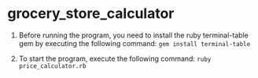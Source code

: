 # grocery_store_calculator


1. Before running the program, you need to install the ruby terminal-table gem by executing the following command:
`gem install terminal-table`

2. To start the program, execute the following command: `ruby price_calculator.rb` 